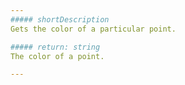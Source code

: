 ```yaml
---
##### shortDescription
Gets the color of a particular point.

##### return: string
The color of a point.

---
```

